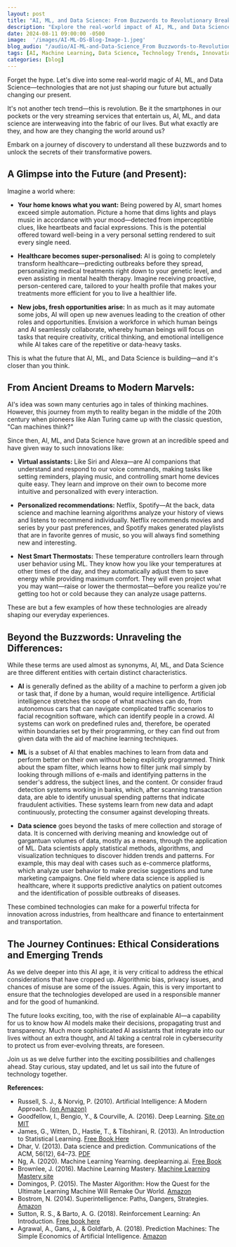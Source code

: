 ```yaml
---
layout: post
title: "AI, ML, and Data Science: From Buzzwords to Revolutionary Breakthroughs"
description: "Explore the real-world impact of AI, ML, and Data Science. Discover key differences, recent breakthroughs, and future possibilities of these transformative technologies."
date: 2024-08-11 09:00:00 -0500
image:  '/images/AI-ML-DS-Blog-Image-1.jpeg'
blog_audio: "/audio/AI-ML-and-Data-Science_From Buzzwords-to-Revolutionary-Breakthroughs_blog_audio.mp3"
tags: [AI, Machine Learning, Data Science, Technology Trends, Innovation]
categories: [blog]
---
```


Forget the hype. Let's dive into some real-world magic of AI, ML, and Data Science—technologies that are not just shaping our future but actually changing our present.

It's not another tech trend—this is revolution. Be it the smartphones in our pockets or the very streaming services that entertain us, AI, ML, and data science are interweaving into the fabric of our lives. But what exactly are they, and how are they changing the world around us?

Embark on a journey of discovery to understand all these buzzwords and to unlock the secrets of their transformative powers.

## A Glimpse into the Future (and Present):

Imagine a world where:

- **Your home knows what you want:** Being powered by AI, smart homes exceed simple automation. Picture a home that dims lights and plays music in accordance with your mood—detected from imperceptible clues, like heartbeats and facial expressions. This is the potential offered toward well-being in a very personal setting rendered to suit every single need.

- **Healthcare becomes super-personalised:** AI is going to completely transform healthcare—predicting outbreaks before they spread, personalizing medical treatments right down to your genetic level, and even assisting in mental health therapy. Imagine receiving proactive, person-centered care, tailored to your health profile that makes your treatments more efficient for you to live a healthier life.

- **New jobs, fresh opportunities arise:** In as much as it may automate some jobs, AI will open up new avenues leading to the creation of other roles and opportunities. Envision a workforce in which human beings and AI seamlessly collaborate, whereby human beings will focus on tasks that require creativity, critical thinking, and emotional intelligence while AI takes care of the repetitive or data-heavy tasks.

This is what the future that AI, ML, and Data Science is building—and it's closer than you think.

## From Ancient Dreams to Modern Marvels:

AI's idea was sown many centuries ago in tales of thinking machines. However, this journey from myth to reality began in the middle of the 20th century when pioneers like Alan Turing came up with the classic question, "Can machines think?"

Since then, AI, ML, and Data Science have grown at an incredible speed and have given way to such innovations like:

- **Virtual assistants:** Like Siri and Alexa—are AI companions that understand and respond to our voice commands, making tasks like setting reminders, playing music, and controlling smart home devices quite easy. They learn and improve on their own to become more intuitive and personalized with every interaction.

- **Personalized recommendations:** Netflix, Spotify—At the back, data science and machine learning algorithms analyze your history of views and listens to recommend individually. Netflix recommends movies and series by your past preferences, and Spotify makes generated playlists that are in favorite genres of music, so you will always find something new and interesting.

- **Nest Smart Thermostats:** These temperature controllers learn through user behavior using ML. They know how you like your temperatures at other times of the day, and they automatically adjust them to save energy while providing maximum comfort. They will even project what you may want—raise or lower the thermostat—before you realize you're getting too hot or cold because they can analyze usage patterns.

These are but a few examples of how these technologies are already shaping our everyday experiences.

## Beyond the Buzzwords: Unraveling the Differences:

While these terms are used almost as synonyms, AI, ML, and Data Science are three different entities with certain distinct characteristics.

- **AI** is generally defined as the ability of a machine to perform a given job or task that, if done by a human, would require intelligence. Artificial intelligence stretches the scope of what machines can do, from autonomous cars that can navigate complicated traffic scenarios to facial recognition software, which can identify people in a crowd. AI systems can work on predefined rules and, therefore, be operated within boundaries set by their programming, or they can find out from given data with the aid of machine learning techniques.

- **ML** is a subset of AI that enables machines to learn from data and perform better on their own without being explicitly programmed. Think about the spam filter, which learns how to filter junk mail simply by looking through millions of e-mails and identifying patterns in the sender's address, the subject lines, and the content. Or consider fraud detection systems working in banks, which, after scanning transaction data, are able to identify unusual spending patterns that indicate fraudulent activities. These systems learn from new data and adapt continuously, protecting the consumer against developing threats.

- **Data science** goes beyond the tasks of mere collection and storage of data. It is concerned with deriving meaning and knowledge out of gargantuan volumes of data, mostly as a means, through the application of ML. Data scientists apply statistical methods, algorithms, and visualization techniques to discover hidden trends and patterns. For example, this may deal with cases such as e-commerce platforms, which analyze user behavior to make precise suggestions and tune marketing campaigns. One field where data science is applied is healthcare, where it supports predictive analytics on patient outcomes and the identification of possible outbreaks of diseases.

These combined technologies can make for a powerful trifecta for innovation across industries, from healthcare and finance to entertainment and transportation.

## The Journey Continues: Ethical Considerations and Emerging Trends

As we delve deeper into this AI age, it is very critical to address the ethical considerations that have cropped up. Algorithmic bias, privacy issues, and chances of misuse are some of the issues. Again, this is very important to ensure that the technologies developed are used in a responsible manner and for the good of humankind.

The future looks exciting, too, with the rise of explainable AI—a capability for us to know how AI models make their decisions, propagating trust and transparency. Much more sophisticated AI assistants that integrate into our lives without an extra thought, and AI taking a central role in cybersecurity to protect us from ever-evolving threats, are foreseen.

Join us as we delve further into the exciting possibilities and challenges ahead. Stay curious, stay updated, and let us sail into the future of technology together.


**References:**
- Russell, S. J., & Norvig, P. (2010). Artificial Intelligence: A Modern Approach. <a href="https://www.amazon.com/Artificial-Intelligence-Modern-Approach-3rd/dp/0136042597" target="_blank">(on Amazon)</a>
- Goodfellow, I., Bengio, Y., & Courville, A. (2016). Deep Learning. <a href="https://mitpress.mit.edu/9780262035613/deep-learning/" target="_blank">Site on MIT</a>
- James, G., Witten, D., Hastie, T., & Tibshirani, R. (2013). An Introduction to Statistical Learning. <a href="https://www.statlearning.com/" target="_blank">Free Book Here</a>
- Dhar, V. (2013). Data science and prediction. Communications of the ACM, 56(12), 64–73. <a href="https://archive.nyu.edu/bitstream/2451/31553/2/Dhar-DataScience.pdf" target="_blank">PDF</a>
- Ng, A. (2020). Machine Learning Yearning. deeplearning.ai. <a href="https://info.deeplearning.ai/machine-learning-yearning-book" target="_blank">Free Book</a>
- Brownlee, J. (2016). Machine Learning Mastery. <a href="https://machinelearningmastery.com/" target="_blank">Machine Learning Mastery site</a>
- Domingos, P. (2015). The Master Algorithm: How the Quest for the Ultimate Learning Machine Will Remake Our World. <a href="https://www.amazon.com/The-Master-Algorithm-audiobook/dp/B014X01SS0/" target="_blank">Amazon</a>
- Bostrom, N. (2014). Superintelligence: Paths, Dangers, Strategies. <a href="https://www.amazon.com/Superintelligence-Nick-Bostrom-audiobook/dp/B00LPMFE9Y/" target="_blank">Amazon</a>
- Sutton, R. S., & Barto, A. G. (2018). Reinforcement Learning: An Introduction. <a href="https://web.stanford.edu/class/psych209/Readings/SuttonBartoIPRLBook2ndEd.pdf" target="_blank">Free book here</a>
- Agrawal, A., Gans, J., & Goldfarb, A. (2018). Prediction Machines: The Simple Economics of Artificial Intelligence. <a href="https://www.amazon.com/Prediction-Machines-Economics-Artificial-Intelligence/dp/1633695670" target="_blank">Amazon</a>